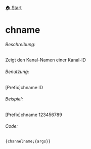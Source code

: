 [🏠 Start](https://jeanluc2305.github.io/Discord/)

# chname

###### Beschreibung:

Zeigt den Kanal-Namen einer Kanal-ID

###### Benutzung:

[Prefix]chname ID

###### Beispiel:

[Prefix]chname 123456789

###### Code:

`{channelname;{args}}`

